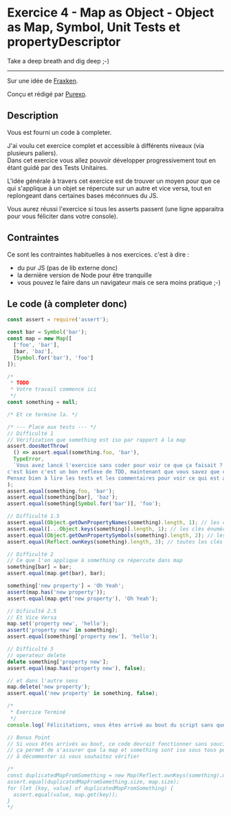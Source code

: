 # Exercice 4 - Map as Object - Object as Map, Symbol, Unit Tests et propertyDescriptor

Take a deep breath and dig deep ;-)

------------

Sur une idée de [Fraxken](https://github.com/fraxken).

Conçu et rédigé par [Purexo](https://github.com/Purexo).

## Description
Vous est fourni un code à completer.

J'ai voulu cet exercice complet et accessible à différents niveaux (via plusieurs paliers).  
Dans cet exercice vous allez pouvoir développer progressivement tout en étant guidé par des Tests Unitaires.

L'idée générale à travers cet exercice est de trouver un moyen pour que ce qui s'applique à un objet se répercute sur un autre et vice versa, tout en replongeant dans certaines bases méconnues du JS.

Vous aurez réussi l'exercice si tous les asserts passent (une ligne apparaitra pour vous féliciter dans votre console).

## Contraintes
Ce sont les contraintes habituelles à nos exercices. c'est à dire :

- du pur JS (pas de lib externe donc)
- la dernière version de Node pour être tranquille
- vous pouvez le faire dans un navigateur mais ce sera moins pratique ;-)

## Le code (à completer donc)

```js
const assert = require('assert');

const bar = Symbol('bar');
const map = new Map([
  ['foo', 'bar'],
  [bar, 'baz'],
  [Symbol.for('bar'), 'foo']
]);

/*
 * TODO
 * Votre travail commence ici
 */
const something = null;

/* Et ce termine la. */

/* --- Place aux tests --- */
// Difficulté 1
// Vérification que something est iso par rapport à la map
assert.doesNotThrow(
  () => assert.equal(something.foo, 'bar'),
  TypeError,
  `Vous avez lancé l'exercice sans coder pour voir ce que ça faisait ?
c'est bien c'est un bon reflexe de TDD, maintenant que vous savez que ça ne fonctionne pas, vous pouvez réfléchir à une solution.
Pensez bien à lire les tests et les commentaires pour voir ce qui est attendu ;-)`
);
assert.equal(something.foo, 'bar');
assert.equal(something[bar], 'baz');
assert.equal(something[Symbol.for('bar')], 'foo');

// Difficulté 1.5
assert.equal(Object.getOwnPropertyNames(something).length, 1); // les clés en string
assert.equal([...Object.keys(something)].length, 1); // les clés énumérables en string
assert.equal(Object.getOwnPropertySymbols(something).length, 2); // les clés en Symbol
assert.equal(Reflect.ownKeys(something).length, 3); // toutes les clés

// Difficulté 2
// Ce que l'on applique à something ce répercute dans map
something[bar] = bar;
assert.equal(map.get(bar), bar);

something['new property'] = 'Oh Yeah';
assert(map.has('new property'));
assert.equal(map.get('new property'), 'Oh Yeah');

// Dificulté 2.5
// Et Vice Versa
map.set('property new', 'hello');
assert('property new' in something);
assert.equal(something['property new'], 'hello');

// Difficulté 3
// operateur delete
delete something['property new'];
assert.equal(map.has('property new'), false);

// et dans l'autre sens
map.delete('new property');
assert.equal('new property' in something, false);

/*
 * Exercice Terminé
 */
console.log(`Félicitations, vous êtes arrivé au bout du script sans que les asserts ne lèvent d'exception`);

// Bonus Point
// Si vous êtes arrivés au bout, ce code devrait fonctionner sans souci
// ça permet de s'assurer que la map et something sont iso sous tous points de vues en termes de données stockées
// à décommenter si vous souhaitez vérifier

/*
const duplicatedMapFromSomething = new Map(Reflect.ownKeys(something).map((key => [key, something[key]])));
assert.equal(duplicatedMapFromSomething.size, map.size);
for (let [key, value] of duplicatedMapFromSomething) {
  assert.equal(value, map.get(key));
}
*/
